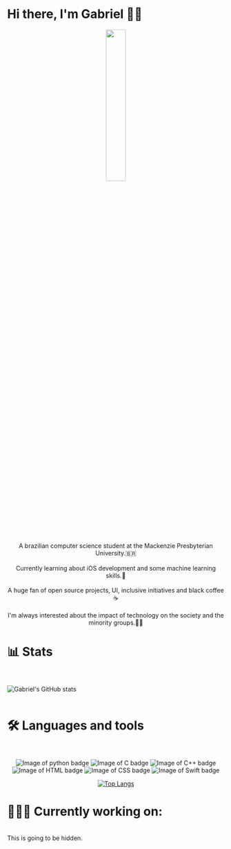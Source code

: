 # Hi there, I'm Gabriel 👋🏾

<p align="center">
<img src="https://media.giphy.com/media/MeJgB3yMMwIaHmKD4z/giphy.gif" width="30%">
<br><br>
A brazilian computer science student at the Mackenzie Presbyterian University.🇧🇷 <br><br>
Currently learning about iOS development and some machine learning skills.🤖<br><br>
A huge fan of open source projects, UI, inclusive initiatives and black coffee ☕️ <br><br>
I'm always interested about the impact of technology on the society and the minority groups.✊🏾
</p>


# 📊 Stats

<br>

![Gabriel's GitHub stats](https://github-readme-stats.vercel.app/api?username=batistagc&show_icons=true&theme=radical)
<br><br>

# 🛠 Languages and tools 
 <br> 
 <div align="center">
 
  ![Image of python badge](https://img.shields.io/badge/Python-3776AB?style=for-the-badge&logo=python&logoColor=white)
  ![Image of C badge](https://img.shields.io/badge/C-00599C?style=for-the-badge&logo=c&logoColor=white)
  ![Image of C++ badge](https://img.shields.io/badge/C%2B%2B-00599C?style=for-the-badge&logo=c%2B%2B&logoColor=white)
  ![Image of HTML badge](https://img.shields.io/badge/HTML5-E34F26?style=for-the-badge&logo=html5&logoColor=white)
  ![Image of CSS badge](https://img.shields.io/badge/CSS3-1572B6?style=for-the-badge&logo=css3&logoColor=white)
  ![Image of Swift badge](https://img.shields.io/badge/Swift-FA7343?style=for-the-badge&logo=swift&logoColor=white)
 
  
  [![Top Langs](https://github-readme-stats.vercel.app/api/top-langs/?username=batistagc&layout=compact)](https://github.com/batistagc/github-readme-stats)
 
</div>

# 👨🏾‍💻 Currently working on:

  
  <br>
   This is going to be hidden.

 

<!--
**batistagc/batistagc** is a ✨ _special_ ✨ repository because its `README.md` (this file) appears on your GitHub profile.

Here are some ideas to get you started:

- 🔭 I’m currently working on ...
- 🌱 I’m currently learning ...
- 👯 I’m looking to collaborate on ...
- 🤔 I’m looking for help with ...
- 💬 Ask me about ...
- 📫 How to reach me: ...
- 😄 Pronouns: ...
- ⚡ Fun fact: ...
-->
